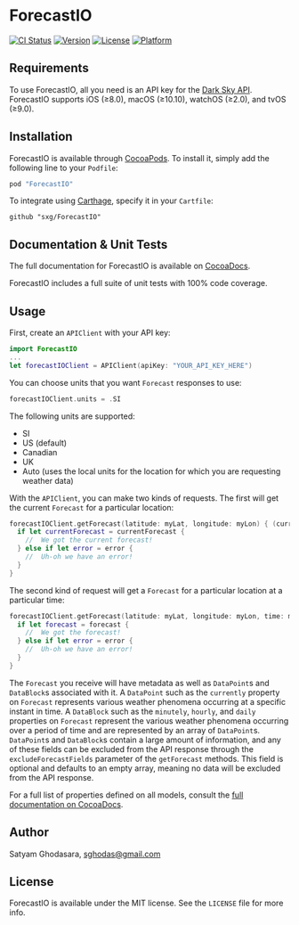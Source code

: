 # ForecastIO

[![CI Status](http://img.shields.io/travis/sxg/ForecastIO.svg?style=flat)](https://travis-ci.org/sxg/ForecastIO)
[![Version](https://img.shields.io/cocoapods/v/ForecastIO.svg?style=flat)](http://cocoapods.org/pods/ForecastIO)
[![License](https://img.shields.io/cocoapods/l/ForecastIO.svg?style=flat)](http://cocoapods.org/pods/ForecastIO)
[![Platform](https://img.shields.io/cocoapods/p/ForecastIO.svg?style=flat)](http://cocoapods.org/pods/ForecastIO)

## Requirements

To use ForecastIO, all you need is an API key for the [Dark Sky API](https://developer.forecast.io/). ForecastIO supports iOS (≥8.0), macOS (≥10.10), watchOS (≥2.0), and tvOS (≥9.0).

## Installation

ForecastIO is available through [CocoaPods](http://cocoapods.org). To install
it, simply add the following line to your `Podfile`:

```ruby
pod "ForecastIO"
```

To integrate using [Carthage](https://github.com/Carthage/Carthage), specify it in your `Cartfile`:

```ogdl
github "sxg/ForecastIO"
```

## Documentation & Unit Tests

The full documentation for ForecastIO is available on [CocoaDocs](http://cocoadocs.org/docsets/ForecastIO).

ForecastIO includes a full suite of unit tests with 100% code coverage.

## Usage

First, create an `APIClient` with your API key:

```swift
import ForecastIO
...
let forecastIOClient = APIClient(apiKey: "YOUR_API_KEY_HERE")
```

You can choose units that you want `Forecast` responses to use:

```swift
forecastIOClient.units = .SI
```

The following units are supported:
- SI
- US (default)
- Canadian
- UK
- Auto (uses the local units for the location for which you are requesting weather data)

With the `APIClient`, you can make two kinds of requests. The first will get the current `Forecast` for a particular location:

```swift
forecastIOClient.getForecast(latitude: myLat, longitude: myLon) { (currentForecast, error) -> Void in
  if let currentForecast = currentForecast {
    //  We got the current forecast!
  } else if let error = error {
    //  Uh-oh we have an error!
  }
}
```

The second kind of request will get a `Forecast` for a particular location at a particular time:

```swift
forecastIOClient.getForecast(latitude: myLat, longitude: myLon, time: myTime) { (forecast, error) -> Void in
  if let forecast = forecast {
    //  We got the forecast!
  } else if let error = error {
    //  Uh-oh we have an error!
  }
}
```

The `Forecast` you receive will have metadata as well as `DataPoint`s and `DataBlock`s associated with it. A `DataPoint` such as the `currently` property on `Forecast` represents various weather phenomena occurring at a specific instant in time. A `DataBlock` such as the `minutely`, `hourly`, and `daily` properties on `Forecast` represent the various weather phenomena occurring over a period of time and are represented by an array of `DataPoint`s. `DataPoint`s and `DataBlock`s contain a large amount of information, and any of these fields can be excluded from the API response through the `excludeForecastFields` parameter of the `getForecast` methods. This field is optional and defaults to an empty array, meaning no data will be excluded from the API response.

For a full list of properties defined on all models, consult the [full documentation on CocoaDocs](http://cocoadocs.org/docsets/ForecastIO).

## Author

Satyam Ghodasara, sghodas@gmail.com

## License

ForecastIO is available under the MIT license. See the `LICENSE` file for more info.
